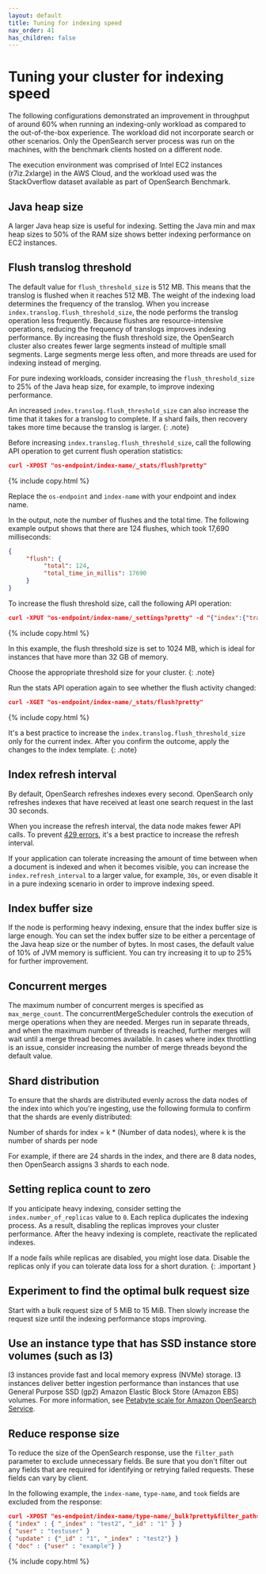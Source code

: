 ```yaml
---
layout: default
title: Tuning for indexing speed
nav_order: 41
has_children: false
---
```


# Tuning your cluster for indexing speed

The following configurations demonstrated an improvement in throughput of around 60% when
running an indexing-only workload as compared to the out-of-the-box experience. The workload did not
incorporate search or other scenarios. Only the OpenSearch server process was run on the machines,
with the benchmark clients hosted on a different node.

The execution environment was comprised of Intel EC2 instances (r7iz.2xlarge) in the AWS Cloud, and the
workload used was the StackOverflow dataset available as part of OpenSearch Benchmark.

## Java heap size

A larger Java heap size is useful for indexing. Setting the Java min and max heap sizes to 50% of the RAM
size shows better indexing performance on EC2 instances.

## Flush translog threshold

The default value for `flush_threshold_size` is 512 MB. This means that the translog is flushed when it reaches 512 MB. The weight of the indexing load determines the frequency of the translog. When you increase `index.translog.flush_threshold_size`, the node performs the translog operation less frequently. Because flushes are resource-intensive operations, reducing the frequency of translogs improves indexing performance. By increasing the flush threshold size, the OpenSearch cluster also creates fewer large segments instead of multiple small segments. Large segments merge less often, and more threads are used for indexing instead of merging.

For pure indexing workloads, consider increasing the `flush_threshold_size` to 25% of the Java heap size, for example, to improve indexing performance.

An increased `index.translog.flush_threshold_size` can also increase the time that it takes for a translog to complete. If a shard fails, then recovery takes more time because the translog is larger.
{: .note}

Before increasing `index.translog.flush_threshold_size`, call the following API operation to get current flush operation statistics:

```json
curl -XPOST "os-endpoint/index-name/_stats/flush?pretty"
```
{% include copy.html %}


Replace the `os-endpoint` and `index-name` with your endpoint and index name.

In the output, note the number of flushes and the total time. The following example output shows that there are 124 flushes, which took 17,690 milliseconds:

```json
{
     "flush": {
          "total": 124,
          "total_time_in_millis": 17690
     }
}
```

To increase the flush threshold size, call the following API operation:

```json
curl -XPUT "os-endpoint/index-name/_settings?pretty" -d "{"index":{"translog.flush_threshold_size" : "1024MB"}}"
```
{% include copy.html %}

In this example, the flush threshold size is set to 1024 MB, which is ideal for instances that have more than 32 GB of memory.

Choose the appropriate threshold size for your cluster.
{: .note}

Run the stats API operation again to see whether the flush activity changed:

```json
curl -XGET "os-endpoint/index-name/_stats/flush?pretty"
```
{% include copy.html %}

It's a best practice to increase the `index.translog.flush_threshold_size` only for the current index. After you confirm the outcome, apply the changes to the index template.
{: .note}

## Index refresh interval

By default, OpenSearch refreshes indexes every second. OpenSearch only refreshes indexes that have
received at least one search request in the last 30 seconds.

When you increase the refresh interval, the data node makes fewer API calls. To prevent [429 errors](https://repost.aws/knowledge-center/opensearch-resolve-429-error), it's a best practice to increase the refresh interval.

If your application can tolerate increasing the amount of time between when a document is indexed and when it
becomes visible, you can increase the `index.refresh_interval` to a larger value, for example, `30s`, or even disable it in a
pure indexing scenario in order to improve indexing speed.

## Index buffer size

If the node is performing heavy indexing, ensure that the index buffer size is large enough. You can set the index buffer size to be either a percentage of the
Java heap size or the number of bytes. In most cases, the default value of 10% of JVM memory is sufficient. You can try
increasing it to up to 25% for further improvement.

## Concurrent merges

The maximum number of concurrent merges is specified as `max_merge_count`. The concurrentMergeScheduler controls the execution of
merge operations when they are needed. Merges run in separate threads, and when the maximum number of
threads is reached, further merges will wait until a merge thread becomes available.
In cases where index throttling is an issue, consider increasing the number of merge threads beyond the
default value.

## Shard distribution

To ensure that the shards are distributed evenly across the data nodes of the index into which you're ingesting, use the following formula to confirm that the shards are evenly distributed:

Number of shards for index = k * (Number of data nodes), where k is the number of shards per node

For example, if there are 24 shards in the index, and there are 8 data nodes, then OpenSearch assigns 3 shards to each node. 

## Setting replica count to zero

If you anticipate heavy indexing, consider setting the `index.number_of_replicas` value to `0`. Each replica duplicates the indexing process. As a result, disabling the replicas improves your cluster performance. After the heavy indexing is complete, reactivate the replicated indexes.

If a node fails while replicas are disabled, you might lose data. Disable the replicas only if you can tolerate data loss for a short duration.
{: .important }

## Experiment to find the optimal bulk request size

Start with a bulk request size of 5 MiB to 15 MiB. Then slowly increase the request size until the indexing performance stops improving. 

## Use an instance type that has SSD instance store volumes (such as I3)

I3 instances provide fast and local memory express (NVMe) storage. I3 instances deliver better ingestion performance than instances that use General Purpose SSD (gp2) Amazon Elastic Block Store (Amazon EBS) volumes. For more information, see [Petabyte scale for Amazon OpenSearch Service](https://docs.aws.amazon.com/opensearch-service/latest/developerguide/petabyte-scale.html).

## Reduce response size

To reduce the size of the OpenSearch response, use the `filter_path` parameter to exclude unnecessary fields. Be sure that you don't filter out any fields that are required for identifying or retrying failed requests. These fields can vary by client.

In the following example, the `index-name`, `type-name`, and `took` fields are excluded from the response:

```json
curl -XPOST "es-endpoint/index-name/type-name/_bulk?pretty&filter_path=-took,-items.index._index,-items.index._type" -H 'Content-Type: application/json' -d'
{ "index" : { "_index" : "test2", "_id" : "1" } }
{ "user" : "testuser" }
{ "update" : {"_id" : "1", "_index" : "test2"} }
{ "doc" : {"user" : "example"} }
```
{% include copy.html %}
